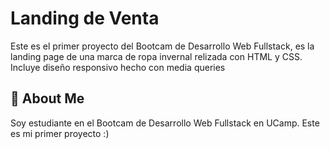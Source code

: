 
# Landing de Venta

Este es el primer proyecto del Bootcam de Desarrollo Web Fullstack, es la landing page de una marca de ropa invernal relizada con HTML y CSS. Incluye diseño responsivo hecho con media queries 


## 🚀 About Me
Soy estudiante en el Bootcam de Desarrollo Web Fullstack en UCamp. Este es mi primer proyecto :)

